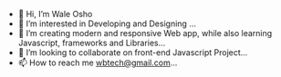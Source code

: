 - 👋 Hi, I’m Wale Osho
- 👀 I’m interested in Developing and Designing ...
- 🌱 I’m creating modern and responsive Web app, while also learning Javascript, frameworks and Libraries...
- 💞️ I’m looking to collaborate on front-end Javascript Project...
- 📫 How to reach me wbtech@gmail.com...

<!---
walebee01/walebee01 is a ✨ special ✨ repository because its `README.md` (this file) appears on your GitHub profile.
You can click the Preview link to take a look at your changes.
--->
